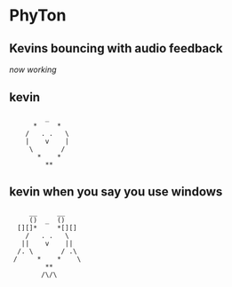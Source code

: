 # PhyTon
## Kevins bouncing with audio feedback
*now working*

## kevin

```
         _ 
      *     *
    /   . .   \
    |    v    |
     \       /
       *    *    
         **
```
## kevin when you say you use windows
```
     __     __
     ()  _  ()
  [][]*     *[][]
    /   . .   \
   ||    v    ||
  /. \       / .\
 /     *    *    \
         **
        /\/\
```
